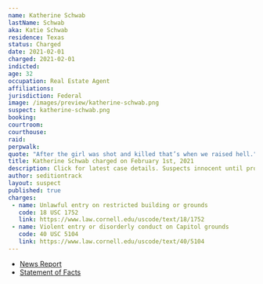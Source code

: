 ```yaml
---
name: Katherine Schwab
lastName: Schwab
aka: Katie Schwab
residence: Texas
status: Charged
date: 2021-02-01
charged: 2021-02-01
indicted:
age: 32
occupation: Real Estate Agent
affiliations:
jurisdiction: Federal
image: /images/preview/katherine-schwab.png
suspect: katherine-schwab.png
booking:
courtroom:
courthouse:
raid:
perpwalk:
quote: "After the girl was shot and killed that’s when we raised hell."
title: Katherine Schwab charged on February 1st, 2021
description: Click for latest case details. Suspects innocent until proven guilty.
author: seditiontrack
layout: suspect
published: true
charges:
 - name: Unlawful entry on restricted building or grounds
   code: 18 USC 1752
   link: https://www.law.cornell.edu/uscode/text/18/1752
 - name: Violent entry or disorderly conduct on Capitol grounds
   code: 40 USC 5104
   link: https://www.law.cornell.edu/uscode/text/40/5104
---
```

- [News Report](https://www.dallasnews.com/news/crime/2021/02/04/third-north-texas-real-estate-professional-is-charged-with-storming-us-capitol-building/)
- [Statement of Facts](https://www.justice.gov/usao-dc/case-multi-defendant/file/1364681/download)
